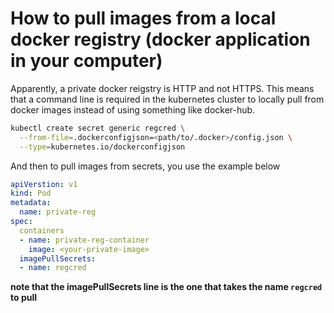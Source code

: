 # How to pull images from a local docker registry (docker application in your computer)
Apparently, a private docker reigstry is HTTP and not HTTPS. This means that a command line is required in the
kubernetes cluster to locally pull from docker images instead of using something like docker-hub.

```bash
kubectl create secret generic regcred \
  --from-file=.dockerconfigjson=<path/to/.docker>/config.json \
  --type=kubernetes.io/dockerconfigjson
```

And then to pull images from secrets, you use the example below

```yaml
apiVerstion: v1
kind: Pod
metadata:
  name: private-reg
spec:
  containers
  - name: private-reg-container
    image: <your-private-image>
  imagePullSecrets:
  - name: regcred
```
**note that the imagePullSecrets line is the one that takes the name `regcred` to pull**
